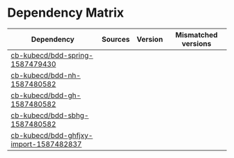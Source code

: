 # Dependency Matrix

Dependency | Sources | Version | Mismatched versions
---------- | ------- | ------- | -------------------
[cb-kubecd/bdd-spring-1587479430](https://github.com/cb-kubecd/bdd-spring-1587479430.git) |  | []() | 
[cb-kubecd/bdd-nh-1587480582](https://github.com/cb-kubecd/bdd-nh-1587480582.git) |  | []() | 
[cb-kubecd/bdd-gh-1587480582](https://github.com/cb-kubecd/bdd-gh-1587480582.git) |  | []() | 
[cb-kubecd/bdd-sbhg-1587480582](https://github.com/cb-kubecd/bdd-sbhg-1587480582.git) |  | []() | 
[cb-kubecd/bdd-ghfjxy-import-1587482837](https://github.com/cb-kubecd/bdd-ghfjxy-import-1587482837.git) |  | []() | 

